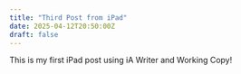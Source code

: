 ```yaml
---
title: "Third Post from iPad"
date: 2025-04-12T20:50:00Z
draft: false
---
```

This is my first iPad post using iA Writer and Working Copy!
